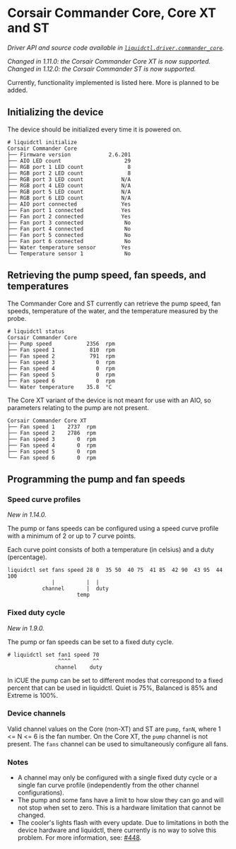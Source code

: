 # Corsair Commander Core, Core XT and ST
_Driver API and source code available in [`liquidctl.driver.commander_core`](../liquidctl/driver/commander_core.py)._

_Changed in 1.11.0: the Corsair Commander Core XT is now supported._<br>
_Changed in 1.12.0: the Corsair Commander ST is now supported._<br>

Currently, functionality implemented is listed here. More is planned to be added.

## Initializing the device

The device should be initialized every time it is powered on.

```
# liquidctl initialize
Corsair Commander Core
├── Firmware version            2.6.201
├── AIO LED count                    29
├── RGB port 1 LED count              8
├── RGB port 2 LED count              8
├── RGB port 3 LED count            N/A
├── RGB port 4 LED count            N/A
├── RGB port 5 LED count            N/A
├── RGB port 6 LED count            N/A
├── AIO port connected              Yes
├── Fan port 1 connected            Yes
├── Fan port 2 connected            Yes
├── Fan port 3 connected             No
├── Fan port 4 connected             No
├── Fan port 5 connected             No
├── Fan port 6 connected             No
├── Water temperature sensor        Yes
└── Temperature sensor 1             No
```

## Retrieving the pump speed, fan speeds, and temperatures

The Commander Core and ST currently can retrieve the pump speed, fan speeds, temperature of the water, and
the temperature measured by the probe.

```
# liquidctl status
Corsair Commander Core
├── Pump speed           2356  rpm
├── Fan speed 1           810  rpm
├── Fan speed 2           791  rpm
├── Fan speed 3             0  rpm
├── Fan speed 4             0  rpm
├── Fan speed 5             0  rpm
├── Fan speed 6             0  rpm
└── Water temperature    35.8  °C
```

The Core XT variant of the device is not meant for use with an AIO, so parameters relating to the pump are
not present.

```
Corsair Commander Core XT
├── Fan speed 1    2737  rpm
├── Fan speed 2    2786  rpm
├── Fan speed 3       0  rpm
├── Fan speed 4       0  rpm
├── Fan speed 5       0  rpm
└── Fan speed 6       0  rpm
```


## Programming the pump and fan speeds

### Speed curve profiles

_New in 1.14.0._<br>

The pump or fans speeds can be configured using a speed curve profile with a minimum of 2 or up to 7 curve points.

Each curve point consists of both a temperature (in celsius) and a duty (percentage).


```
liquidctl set fans speed 28 0  35 50  40 75  41 85  42 90  43 95  44 100
              |          |  |
           channel       |  duty
                      temp
```


### Fixed duty cycle

_New in 1.9.0._<br>

The pump or fan speeds can be set to a fixed duty cycle.

```
# liquidctl set fan1 speed 70
                ^^^^       ^^
               channel    duty
```


In iCUE the pump can be set to different modes that correspond to a fixed percent that can be used in liquidctl.
Quiet is 75%, Balanced is 85% and Extreme is 100%.

### Device channels

Valid channel values on the Core (non-XT) and ST are `pump`, `fanN`, where 1 <= N <= 6 is the fan number.
On the Core XT, the `pump` channel is not present. The `fans` channel can be used to simultaneously
configure all fans.

### Notes

- A channel may only be configured with a single fixed duty cycle or a single fan curve profile
  (independently from the other channel configurations).
- The pump and some fans have a limit to how slow they can go and will not stop when set to zero.
  This is a hardware limitation that cannot be changed.
- The cooler's lights flash with every update. Due to limitations in both the device hardware and
  liquidctl, there currently is no way to solve this problem. For more information, see: [#448].

[#448]: https://github.com/liquidctl/liquidctl/issues/448
